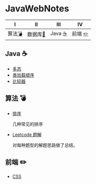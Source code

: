 # JavaWebNotes

|Ⅰ| Ⅱ| Ⅲ | Ⅳ |
| :---------: | :---------: | :---------: | :---------: |
| 算法[:bomb:](#算法-bomb)|数据库[:closed_book:](#数据库-closed_book)| Java [:coffee:](#java-coffee)| 前端 [:pencil2:](#前端-pencil2)|

## Java :coffee:

- [多态](https://github.com/Bihanghang/Notes/tree/master/notes/Polymorphic.md)
- [类加载顺序](https://github.com/Bihanghang/Notes/tree/master/notes/LoadOrder.md)
- [比较器](https://github.com/Bihanghang/Notes/tree/master/notes/Compare.md)

## 算法 :bomb:

- [排序](https://github.com/Bihanghang/Notes/tree/master/notes/排序.md)

  几种常见的排序

- [Leetcode 题解](https://github.com/Bihanghang/Notes/tree/master/notes/leetcode.md)

  对每种题型的解题思路做了总结。
## 前端 :pencil2:
- [CSS](https://github.com/Bihanghang/Notes/tree/master/notes/CSS.md)
